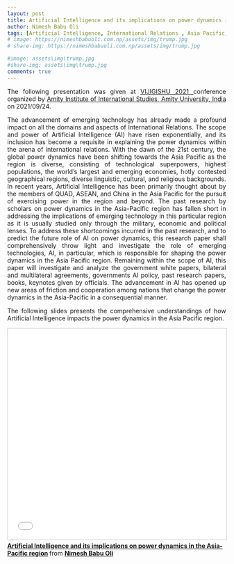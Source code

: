 ```yaml
---
layout: post
title: Artificial Intelligence and its implications on power dynamics in the Asia-Pacific region (Paper Presentation)
author: Nimesh Babu Oli
tags: [Artificial Intelligence, International Relations , Asia Pacific, QUAD, Emerging Technology, China, India, US]
# image: https://nimeshbabuoli.com.np/assets/img/trump.jpg
# share-img: https://nimeshbabuoli.com.np/assets/img/trump.jpg

#image: assets\img\trump.jpg
#share-img: assets\img\trump.jpg
comments: true
---
```

<p style='text-align: justify;'>The following presentation was given at <a target="_blank" href="https://amity.edu/aiis/VIJIGISHU2021/">VIJIGISHU 2021 </a> conference organized by <a target="_blank" href="https://www.amity.edu/aiis/">Amity Institute of International Studies, Amity University, India</a> on 2021/09/24.
</p>
<p style='text-align: justify;'>The advancement of emerging technology has already made a profound impact on all the domains and aspects of International Relations. The scope and power of Artificial Intelligence (AI) have risen exponentially, and its inclusion has become a requisite in explaining the power dynamics within the arena of international relations. With the dawn of the 21st century, the global power dynamics have been shifting towards the Asia Pacific as the region is diverse, consisting of technological superpowers, highest populations, the world’s largest and emerging economies, hotly contested geographical regions, diverse linguistic, cultural, and religious backgrounds. In recent years, Artificial Intelligence has been primarily thought about by the members of QUAD, ASEAN, and China in the Asia Pacific for the pursuit of exercising power in the region and beyond. The past research by scholars on power dynamics in the Asia-Pacific region has fallen short in addressing the implications of emerging technology in this particular region as it is usually studied only through the military, economic and political lenses. To address these shortcomings incurred in the past research, and to predict the future role of AI on power dynamics, this research paper shall comprehensively throw light and investigate the role of emerging technologies, AI, in particular, which is responsible for shaping the power dynamics in the Asia Pacific region. Remaining within the scope of AI, this paper will investigate and analyze the government white papers, bilateral and multilateral agreements, governments AI policy, past research papers, books, keynotes given by officials. The advancement in AI has opened up new areas of friction and cooperation among nations that change the power dynamics in the Asia-Pacific in a consequential manner.
</p>

<p style='text-align: justify;'>The following slides presents the comprehensive understandings of how Artificial Intelligence impacts the power dynamics in the Asia Pacific region.
</p>

<iframe src="//www.slideshare.net/slideshow/embed_code/key/gAxJpqgD0y4ngM" width="595" height="485" frameborder="0" marginwidth="0" marginheight="0" scrolling="no" style="border:1px solid #CCC; border-width:1px; margin-bottom:5px; max-width: 100%;" allowfullscreen> </iframe> <div style="margin-bottom:5px"> <strong> <a href="//www.slideshare.net/NimeshBabuOli/artificial-intelligence-and-its-implications-on-power-dynamics-in-the-asiapacific-region-250851623" title="Artificial Intelligence and its implications on power dynamics in the Asia-Pacific region" target="_blank">Artificial Intelligence and its implications on power dynamics in the Asia-Pacific region</a> </strong> from <strong><a href="https://www.slideshare.net/NimeshBabuOli" target="_blank">Nimesh Babu Oli</a></strong> </div>

